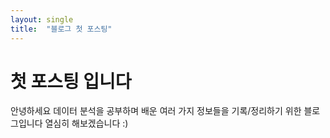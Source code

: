 ```yaml
---
layout: single
title:  "블로그 첫 포스팅"
---
```


# 첫 포스팅 입니다

안녕하세요 
데이터 분석을 공부하며 배운
여러 가지 정보들을 기록/정리하기 위한 블로그입니다
열심히 해보겠습니다 :)
